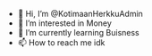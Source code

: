 - 👋 Hi, I’m @KotimaanHerkkuAdmin
- 👀 I’m interested in Money
- 🌱 I’m currently learning Buisness
- 📫 How to reach me idk

<!---
KotimaanHerkkuAdmin/KotimaanHerkkuAdmin is a ✨ special ✨ repository because its `README.md` (this file) appears on your GitHub profile.
You can click the Preview link to take a look at your changes.
--->
